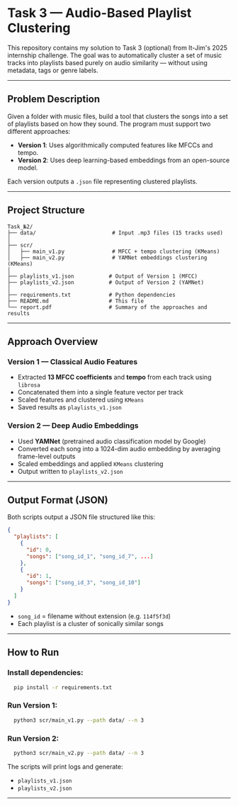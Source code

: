 # Task 3 — Audio-Based Playlist Clustering

This repository contains my solution to Task 3 (optional) from It-Jim's 2025 internship challenge. The goal was to automatically cluster a set of music tracks into playlists based purely on audio similarity — without using metadata, tags or genre labels.

---

## Problem Description

Given a folder with music files, build a tool that clusters the songs into a set of playlists based on how they sound. The program must support two different approaches:

- **Version 1**: Uses algorithmically computed features like MFCCs and tempo.
- **Version 2**: Uses deep learning-based embeddings from an open-source model.

Each version outputs a `.json` file representing clustered playlists.

---

## Project Structure

```
Task_№2/
├── data/                        # Input .mp3 files (15 tracks used)
│
├── scr/
│   ├── main_v1.py               # MFCC + tempo clustering (KMeans)
│   ├── main_v2.py               # YAMNet embeddings clustering (KMeans)
│
├── playlists_v1.json           # Output of Version 1 (MFCC)
├── playlists_v2.json           # Output of Version 2 (YAMNet)
│
├── requirements.txt            # Python dependencies
├── README.md                   # This file
└── report.pdf                  # Summary of the approaches and results
```

---

## Approach Overview

### Version 1 — Classical Audio Features
- Extracted **13 MFCC coefficients** and **tempo** from each track using `librosa`
- Concatenated them into a single feature vector per track
- Scaled features and clustered using `KMeans`
- Saved results as `playlists_v1.json`

### Version 2 — Deep Audio Embeddings
- Used **YAMNet** (pretrained audio classification model by Google)
- Converted each song into a 1024-dim audio embedding by averaging frame-level outputs
- Scaled embeddings and applied `KMeans` clustering
- Output written to `playlists_v2.json`

---

## Output Format (JSON)
Both scripts output a JSON file structured like this:

```json
{
  "playlists": [
    {
      "id": 0,
      "songs": ["song_id_1", "song_id_7", ...]
    },
    {
      "id": 1,
      "songs": ["song_id_3", "song_id_10"]
    }
  ]
}
```

- `song_id` = filename without extension (e.g. `114f5f3d`)
- Each playlist is a cluster of sonically similar songs

---

## How to Run

### Install dependencies:
```bash
  pip install -r requirements.txt
```

### Run Version 1:
```bash
  python3 scr/main_v1.py --path data/ --n 3
```

### Run Version 2:
```bash
  python3 scr/main_v2.py --path data/ --n 3
```

The scripts will print logs and generate:
- `playlists_v1.json`
- `playlists_v2.json`

---
